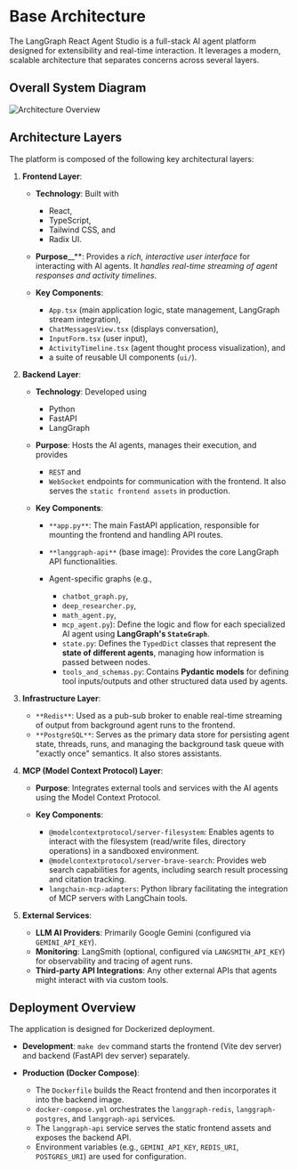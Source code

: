 # Base Architecture

The LangGraph React Agent Studio is a full-stack AI agent platform designed for extensibility and real-time interaction. It leverages a modern, scalable architecture that separates concerns across several layers.

## Overall System Diagram

![Architecture Overview](../../architecture.png)

## Architecture Layers

The platform is composed of the following key architectural layers:

1. **Frontend Layer**:

   * **Technology**: Built with

      * React,
      * TypeScript,
      * Tailwind CSS, and
      * Radix UI.

   * __Purpose____**: Provides a _rich, interactive user interface_ for interacting with AI agents. It _handles real-time streaming of agent responses and activity timelines_.
   * **Key Components**:

      * `App.tsx` (main application logic, state management, LangGraph stream integration),
      * `ChatMessagesView.tsx` (displays conversation),
      * `InputForm.tsx` (user input),
      * `ActivityTimeline.tsx` (agent thought process visualization), and
      * a suite of reusable UI components (`ui/`).

2. **Backend Layer**:

   * **Technology**: Developed using

      * Python
      * FastAPI
      * LangGraph

   * **Purpose**: Hosts the AI agents, manages their execution, and provides

      * `REST` and
      * `WebSocket`
         endpoints for communication with the frontend. It also serves the `static frontend assets` in production.

   * **Key Components**:

      * `**app.py**`: The main FastAPI application, responsible for mounting the frontend and handling API routes.
      * `**langgraph-api**` (base image): Provides the core LangGraph API functionalities.
      * Agent-specific graphs (e.g.,

         * `chatbot_graph.py`,
         * `deep_researcher.py`,
         * `math_agent.py`,
         * `mcp_agent.py`): Define the logic and flow for each specialized AI agent using __LangGraph's `StateGraph`__.
         * `state.py`: Defines the `TypedDict` classes that represent the **state of different agents**, managing how information is passed between nodes.
         * `tools_and_schemas.py`: Contains **Pydantic models** for defining tool inputs/outputs and other structured data used by agents.

3. **Infrastructure Layer**:

   * `**Redis**`: Used as a pub-sub broker to enable real-time streaming of output from background agent runs to the frontend.
   * `**PostgreSQL**`: Serves as the primary data store for persisting agent state, threads, runs, and managing the background task queue with "exactly once" semantics. It also stores assistants.

4. **MCP (Model Context Protocol) Layer**:

   * **Purpose**: Integrates external tools and services with the AI agents using the Model Context Protocol.
   * **Key Components**:

      * `@modelcontextprotocol/server-filesystem`: Enables agents to interact with the filesystem (read/write files, directory operations) in a sandboxed environment.
      * `@modelcontextprotocol/server-brave-search`: Provides web search capabilities for agents, including search result processing and citation tracking.
      * `langchain-mcp-adapters`: Python library facilitating the integration of MCP servers with LangChain tools.

5. **External Services**:

   * __LLM AI Providers__: Primarily Google Gemini (configured via `GEMINI_API_KEY`).
   * __Monitoring__: LangSmith (optional, configured via `LANGSMITH_API_KEY`) for observability and tracing of agent runs.
   * **Third-party API Integrations**: Any other external APIs that agents might interact with via custom tools.

## Deployment Overview

The application is designed for Dockerized deployment.

* **Development**: `make dev` command starts the frontend (Vite dev server) and backend (FastAPI dev server) separately.
* **Production (Docker Compose)**:

   * The `Dockerfile` builds the React frontend and then incorporates it into the backend image.
   * `docker-compose.yml` orchestrates the `langgraph-redis`, `langgraph-postgres`, and `langgraph-api` services.
   * The `langgraph-api` service serves the static frontend assets and exposes the backend API.
   * Environment variables (e.g., `GEMINI_API_KEY`, `REDIS_URI`, `POSTGRES_URI`) are used for configuration.
